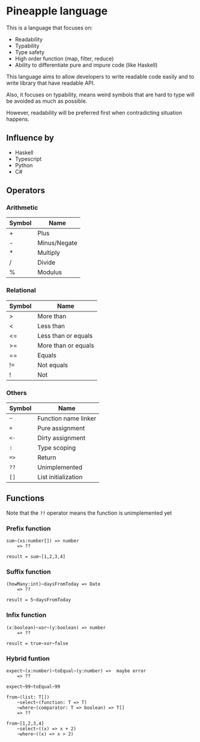 # Pineapple language
This is a language that focuses on:
- Readability
- Typability
- Type safety
- High order function (map, filter, reduce)
- Ability to differentiate pure and impure code (like Haskell)

This language aims to allow developers to write readable code easily and to write library that have readable API. 

Also, it focuses on typability, means weird symbols that are hard to type will be avoided as much as possible.

However, readability will be preferred first when contradicting situation happens.

## Influence by
- Haskell
- Typescript
- Python
- C#

## Operators
### Arithmetic

|Symbol|Name|  
|-|-| 
|+|Plus
|-|Minus/Negate
|*|Multiply
|/|Divide
|%|Modulus

### Relational
|Symbol|Name
|-|-|  
| > |More than
| < |Less than
| <= |Less than or equals
| >= |More than or equals
| == |Equals
| != |Not equals
| !  |Not

### Others

|Symbol|Name|
|-|-|  
|`~`|Function name linker
|`=`|Pure assignment|
|`<-`|Dirty assignment|
|`:`|Type scoping|
|`=>`|Return|
|`??`|Unimplemented
|`[]`|List initialization|



## Functions
Note that the `??` operator means the function is unimplemented yet

### Prefix function
```
sum~(xs:number[]) => number
    => ??

result = sum~[1,2,3,4]
```

### Suffix function
```
(howMany:int)~daysFromToday => Date
    => ??

result = 5~daysFromToday
```

### Infix function
```
(x:boolean)~xor~(y:boolean) => number
    => ??

result = true~xor~false

```
### Hybrid funtion
```
expect~(x:number)~toEqual~(y:number) =>  maybe error 
    => ?? 

expect~99~toEqual~99
```
```
from~(list: T[])
    ~select~(function: T => T)
    ~where~(comparator: T => boolean) => T[]
    => ??

from~[1,2,3,4]
    ~select~((x) => x + 2)
    ~where~((x) => x > 2)
```